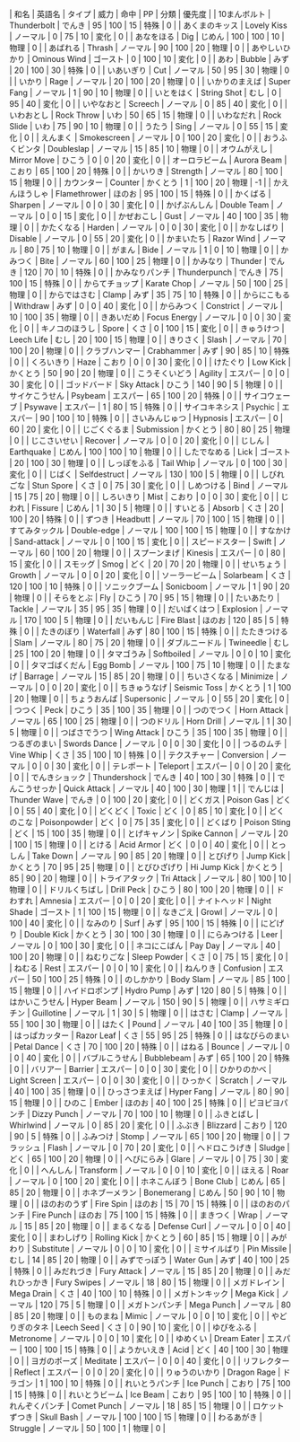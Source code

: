 | 和名 | 英語名 | タイプ   | 威力 | 命中 | PP | 分類  | 優先度 |
| 10まんボルト    | Thunderbolt        | でんき   | 95   | 100  | 15 | 特殊  | 0      |
| あくまのキッス  | Lovely Kiss        | ノーマル | 0    | 75   | 10 | 変化  | 0      |
| あなをほる      | Dig                | じめん   | 100  | 100  | 10 | 物理  | 0      |
| あばれる        | Thrash             | ノーマル | 90   | 100  | 20 | 物理  | 0      |
| あやしいひかり  | Ominous Wind       | ゴースト | 0    | 100  | 10 | 変化  | 0      |
| あわ            | Bubble             | みず     | 20   | 100  | 30 | 特殊  | 0      |
| いあいぎり      | Cut                | ノーマル | 50   | 95   | 30 | 物理  | 0      |
| いかり          | Rage               | ノーマル | 20   | 100  | 20 | 物理  | 0      |
| いかりのまえば  | Super Fang         | ノーマル | 1    | 90   | 10 | 物理  | 0      |
| いとをはく      | String Shot        | むし     | 0    | 95   | 40 | 変化  | 0      |
| いやなおと      | Screech            | ノーマル | 0    | 85   | 40 | 変化  | 0      |
| いわおとし      | Rock Throw         | いわ     | 50   | 65   | 15 | 物理  | 0      |
| いわなだれ      | Rock Slide         | いわ     | 75   | 90   | 10 | 物理  | 0      |
| うたう          | Sing               | ノーマル | 0    | 55   | 15 | 変化  | 0      |
| えんまく        | Smokescreen        | ノーマル | 0    | 100  | 20 | 変化  | 0      |
| おうふくビンタ  | Doubleslap         | ノーマル | 15   | 85   | 10 | 物理  | 0      |
| オウムがえし    | Mirror Move        | ひこう   | 0    | 0    | 20 | 変化  | 0      |
| オーロラビーム  | Aurora Beam        | こおり   | 65   | 100  | 20 | 特殊  | 0      |
| かいりき        | Strength           | ノーマル | 80   | 100  | 15 | 物理  | 0      |
| カウンター      | Counter            | かくとう | 1    | 100  | 20 | 物理  | -1     |
| かえんほうしゃ  | Flamethrower       | ほのお   | 95   | 100  | 15 | 特殊  | 0      |
| かくばる        | Sharpen            | ノーマル | 0    | 0    | 30 | 変化  | 0      |
| かげぶんしん    | Double Team        | ノーマル | 0    | 0    | 15 | 変化  | 0      |
| かぜおこし      | Gust               | ノーマル | 40   | 100  | 35 | 物理  | 0      |
| かたくなる      | Harden             | ノーマル | 0    | 0    | 30 | 変化  | 0      |
| かなしばり      | Disable            | ノーマル | 0    | 55   | 20 | 変化  | 0      |
| かまいたち      | Razor Wind         | ノーマル | 80   | 75   | 10 | 物理  | 0      |
| がまん          | Bide               | ノーマル | 1    | 0    | 10 | 物理  | 0      |
| かみつく        | Bite               | ノーマル | 60   | 100  | 25 | 物理  | 0      |
| かみなり        | Thunder            | でんき   | 120  | 70   | 10 | 特殊  | 0      |
| かみなりパンチ  | Thunderpunch       | でんき   | 75   | 100  | 15 | 特殊  | 0      |
| からてチョップ  | Karate Chop        | ノーマル | 50   | 100  | 25 | 物理  | 0      |
| からではさむ    | Clamp              | みず     | 35   | 75   | 10 | 特殊  | 0      |
| からにこもる    | Withdraw           | みず     | 0    | 0    | 40 | 変化  | 0      |
| からみつく      | Constrict          | ノーマル | 10   | 100  | 35 | 物理  | 0      |
| きあいだめ      | Focus Energy       | ノーマル | 0    | 0    | 30 | 変化  | 0      |
| キノコのほうし  | Spore              | くさ     | 0    | 100  | 15 | 変化  | 0      |
| きゅうけつ      | Leech Life         | むし     | 20   | 100  | 15 | 物理  | 0      |
| きりさく        | Slash              | ノーマル | 70   | 100  | 20 | 物理  | 0      |
| クラブハンマー  | Crabhammer         | みず     | 90   | 85   | 10 | 特殊  | 0      |
| くろいきり      | Haze               | こおり   | 0    | 0    | 30 | 変化  | 0      |
| けたぐり        | Low Kick           | かくとう | 50   | 90   | 20 | 物理  | 0      |
| こうそくいどう  | Agility            | エスパー | 0    | 0    | 30 | 変化  | 0      |
| ゴッドバード    | Sky Attack         | ひこう   | 140  | 90   | 5  | 物理  | 0      |
| サイケこうせん  | Psybeam            | エスパー | 65   | 100  | 20 | 特殊  | 0      |
| サイコウェーブ  | Psywave            | エスパー | 1    | 80   | 15 | 特殊  | 0      |
| サイコキネシス  | Psychic            | エスパー | 90   | 100  | 10 | 特殊  | 0      |
| さいみんじゅつ  | Hypnosis           | エスパー | 0    | 60   | 20 | 変化  | 0      |
| じごくぐるま    | Submission         | かくとう | 80   | 80   | 25 | 物理  | 0      |
| じこさいせい    | Recover            | ノーマル | 0    | 0    | 20 | 変化  | 0      |
| じしん          | Earthquake         | じめん   | 100  | 100  | 10 | 物理  | 0      |
| したでなめる    | Lick               | ゴースト | 20   | 100  | 30 | 物理  | 0      |
| しっぽをふる    | Tail Whip          | ノーマル | 0    | 100  | 30 | 変化  | 0      |
| じばく          | Selfdestruct       | ノーマル | 130  | 100  | 5  | 物理  | 0      |
| しびれごな      | Stun Spore         | くさ     | 0    | 75   | 30 | 変化  | 0      |
| しめつける      | Bind               | ノーマル | 15   | 75   | 20 | 物理  | 0      |
| しろいきり      | Mist               | こおり   | 0    | 0    | 30 | 変化  | 0      |
| じわれ          | Fissure            | じめん   | 1    | 30   | 5  | 物理  | 0      |
| すいとる        | Absorb             | くさ     | 20   | 100  | 20 | 特殊  | 0      |
| ずつき          | Headbutt           | ノーマル | 70   | 100  | 15 | 物理  | 0      |
| すてみタックル  | Double-edge        | ノーマル | 100  | 100  | 15 | 物理  | 0      |
| すなかけ        | Sand-attack        | ノーマル | 0    | 100  | 15 | 変化  | 0      |
| スピードスター  | Swift              | ノーマル | 60   | 100  | 20 | 物理  | 0      |
| スプーンまげ    | Kinesis            | エスパー | 0    | 80   | 15 | 変化  | 0      |
| スモッグ        | Smog               | どく     | 20   | 70   | 20 | 物理  | 0      |
| せいちょう      | Growth             | ノーマル | 0    | 0    | 20 | 変化  | 0      |
| ソーラービーム  | Solarbeam          | くさ     | 120  | 100  | 10 | 特殊  | 0      |
| ソニックブーム  | Sonicboom          | ノーマル | 1    | 90   | 20 | 物理  | 0      |
| そらをとぶ      | Fly                | ひこう   | 70   | 95   | 15 | 物理  | 0      |
| たいあたり      | Tackle             | ノーマル | 35   | 95   | 35 | 物理  | 0      |
| だいばくはつ    | Explosion          | ノーマル | 170  | 100  | 5  | 物理  | 0      |
| だいもんじ      | Fire Blast         | ほのお   | 120  | 85   | 5  | 特殊  | 0      |
| たきのぼり      | Waterfall          | みず     | 80   | 100  | 15 | 特殊  | 0      |
| たたきつける    | Slam               | ノーマル | 80   | 75   | 20 | 物理  | 0      |
| ダブルニードル  | Twineedle          | むし     | 25   | 100  | 20 | 物理  | 0      |
| タマゴうみ    | Softboiled          | ノーマル | 0    | 0    | 10 | 変化  | 0     |
| タマゴばくだん | Egg Bomb    | ノーマル | 100  | 75   | 10 | 物理  | 0     |
| たまなげ      | Barrage    | ノーマル | 15   | 85   | 20 | 物理  | 0     |
| ちいさくなる | Minimize   | ノーマル | 0    | 0    | 20 | 変化  | 0     |
| ちきゅうなげ | Seismic Toss | かくとう | 1    | 100  | 20 | 物理  | 0     |
| ちょうおんぱ | Supersonic | ノーマル | 0    | 55   | 20 | 変化  | 0     |
| つつく        | Peck       | ひこう   | 35   | 100  | 35 | 物理  | 0     |
| つのでつく    | Horn Attack | ノーマル | 65   | 100  | 25 | 物理  | 0     |
| つのドリル    | Horn Drill  | ノーマル | 1    | 30   | 5  | 物理  | 0     |
| つばさでうつ  | Wing Attack | ひこう   | 35   | 100  | 35 | 物理  | 0     |
| つるぎのまい  | Swords Dance | ノーマル | 0    | 0    | 30 | 変化  | 0     |
| つるのムチ    | Vine Whip   | くさ     | 35   | 100  | 10 | 特殊  | 0     |
| テクスチャー  | Conversion  | ノーマル | 0    | 0    | 30 | 変化  | 0     |
| テレポート    | Teleport    | エスパー | 0    | 0    | 20 | 変化  | 0     |
| でんきショック | Thundershock | でんき   | 40   | 100  | 30 | 特殊  | 0     |
| でんこうせっか | Quick Attack | ノーマル | 40   | 100  | 30 | 物理  | 1     |
| でんじは      | Thunder Wave | でんき   | 0    | 100  | 20 | 変化  | 0     |
| どくガス      | Poison Gas  | どく     | 0    | 55   | 40 | 変化  | 0     |
| どくどく      | Toxic       | どく     | 0    | 85   | 10 | 変化  | 0     |
| どくのこな    | Poisonpowder | どく     | 0    | 75   | 35 | 変化  | 0     |
| どくばり      | Poison Sting | どく     | 15   | 100  | 35 | 物理  | 0     |
| とげキャノン  | Spike Cannon | ノーマル | 20   | 100  | 15 | 物理  | 0     |
| とける        | Acid Armor  | どく     | 0    | 0    | 40 | 変化  | 0     |
| とっしん      | Take Down   | ノーマル | 90   | 85   | 20 | 物理  | 0     |
| とびげり      | Jump Kick   | かくとう | 70   | 95   | 25 | 物理  | 0     |
| とびひざげり  | Hi Jump Kick | かくとう | 85   | 90   | 20 | 物理  | 0     |
| トライアタック  | Tri Attack  | ノーマル | 80   | 100  | 10 | 物理  | 0     |
| ドリルくちばし | Drill Peck  | ひこう   | 80   | 100  | 20 | 物理  | 0     |
| ドわすれ      | Amnesia     | エスパー | 0    | 0    | 20 | 変化  | 0     |
| ナイトヘッド  | Night Shade | ゴースト | 1    | 100  | 15 | 物理  | 0     |
| なきごえ      | Growl       | ノーマル | 0    | 100  | 40 | 変化  | 0     |
| なみのり      | Surf        | みず     | 95   | 100  | 15 | 特殊  | 0     |
| にどげり      | Double Kick | かくとう | 30   | 100  | 30 | 物理  | 0     |
| にらみつける  | Leer        | ノーマル | 0    | 100  | 30 | 変化  | 0     |
| ネコにこばん  | Pay Day     | ノーマル | 40   | 100  | 20 | 物理  | 0     |
| ねむりごな    | Sleep Powder | くさ     | 0    | 75   | 15 | 変化  | 0     |
| ねむる        | Rest        | エスパー | 0    | 0    | 10 | 変化  | 0     |
| ねんりき      | Confusion   | エスパー | 50   | 100  | 25 | 特殊  | 0     |
| のしかかり    | Body Slam   | ノーマル | 85   | 100  | 15 | 物理  | 0     |
| ハイドロポンプ  | Hydro Pump  | みず     | 120  | 80   | 5  | 特殊  | 0     |
| はかいこうせん  | Hyper Beam  | ノーマル | 150  | 90   | 5  | 物理  | 0     |
| ハサミギロチン  | Guillotine  | ノーマル | 1    | 30   | 5  | 物理  | 0     |
| はさむ        | Clamp       | ノーマル | 55   | 100  | 30 | 物理  | 0     |
| はたく        | Pound       | ノーマル | 40   | 100  | 35 | 物理  | 0     |
| はっぱカッター | Razor Leaf  | くさ     | 55   | 95   | 25 | 特殊  | 0     |
| はなびらのまい | Petal Dance  | くさ     | 70   | 100  | 20 | 特殊  | 0     |
| はねる        | Bounce      | ノーマル | 0    | 0    | 40 | 変化  | 0     |
| バブルこうせん  | Bubblebeam  | みず     | 65   | 100  | 20 | 特殊  | 0     |
| バリアー      | Barrier     | エスパー | 0    | 0    | 30 | 変化  | 0     |
| ひかりのかべ    | Light Screen | エスパー | 0    | 0    | 30 | 変化  | 0     |
| ひっかく      | Scratch     | ノーマル | 40   | 100  | 35 | 物理  | 0     |
| ひっさつまえば  | Hyper Fang  | ノーマル | 80   | 90   | 15 | 物理  | 0     |
| ひのこ        | Ember       | ほのお   | 40   | 100  | 25 | 特殊  | 0     |
| ピヨピヨパンチ  | Dizzy Punch | ノーマル | 70   | 100  | 10 | 物理  | 0     |
| ふきとばし    | Whirlwind   | ノーマル | 0    | 85   | 20 | 変化  | 0     |
| ふぶき        | Blizzard    | こおり   | 120  | 90   | 5  | 特殊  | 0     |
| ふみつけ      | Stomp       | ノーマル | 65   | 100  | 20 | 物理  | 0     |
| フラッシュ    | Flash       | ノーマル | 0    | 70   | 20 | 変化  | 0     |
| ヘドロこうげき  | Sludge      | どく     | 65   | 100  | 20 | 物理  | 0     |
| へびにらみ    | Glare       | ノーマル | 0    | 75   | 30 | 変化  | 0     |
| へんしん      | Transform   | ノーマル | 0    | 0    | 10 | 変化  | 0     |
| ほえる        | Roar        | ノーマル | 0    | 100  | 20 | 変化  | 0     |
| ホネこんぼう  | Bone Club   | じめん   | 65   | 85   | 20 | 物理  | 0     |
| ホネブーメラン  | Bonemerang  | じめん   | 50   | 90   | 10 | 物理  | 0     |
| ほのおのうず  | Fire Spin   | ほのお   | 15   | 70   | 15 | 特殊  | 0     |
| ほのおのパンチ  | Fire Punch  | ほのお   | 75   | 100  | 15 | 特殊  | 0     |
| まきつく      | Wrap        | ノーマル | 15   | 85   | 20 | 物理  | 0     |
| まるくなる    | Defense Curl | ノーマル | 0    | 0    | 40 | 変化  | 0     |
| まわしげり    | Rolling Kick | かくとう | 60   | 85   | 15 | 物理  | 0     |
| みがわり      | Substitute   | ノーマル | 0    | 0    | 10 | 変化  | 0     |
| ミサイルばり  | Pin Missile  | むし     | 14   | 85   | 20 | 物理  | 0     |
| みずでっぽう  | Water Gun   | みず     | 40   | 100  | 25 | 特殊  | 0     |
| みだれづき    | Fury Attack | ノーマル | 15   | 85   | 20 | 物理  | 0     |
| みだれひっかき  | Fury Swipes  | ノーマル | 18   | 80   | 15 | 物理  | 0     |
| メガドレイン  | Mega Drain  | くさ     | 40   | 100  | 10 | 特殊  | 0     |
| メガトンキック   | Mega Kick      | ノーマル | 120 | 75  | 5  | 物理  | 0    |
| メガトンパンチ   | Mega Punch     | ノーマル | 80  | 85  | 20 | 物理  | 0    |
| ものまね         | Mimic          | ノーマル | 0   | 0   | 10 | 変化  | 0    |
| やどりぎのタネ   | Leech Seed     | くさ     | 0   | 90  | 10 | 変化  | 0    |
| ゆびをふる       | Metronome      | ノーマル | 0   | 0   | 10 | 変化  | 0    |
| ゆめくい         | Dream Eater    | エスパー | 100 | 100 | 15 | 特殊  | 0    |
| ようかいえき     | Acid           | どく     | 40  | 100 | 30 | 物理  | 0    |
| ヨガのポーズ     | Meditate       | エスパー | 0   | 0   | 40 | 変化  | 0    |
| リフレクター     | Reflect        | エスパー | 0   | 0   | 20 | 変化  | 0    |
| りゅうのいかり   | Dragon Rage    | ドラゴン | 1   | 100 | 10 | 特殊  | 0    |
| れいとうパンチ   | Ice Punch      | こおり   | 75  | 100 | 15 | 特殊  | 0    |
| れいとうビーム   | Ice Beam       | こおり   | 95  | 100 | 10 | 特殊  | 0    |
| れんぞくパンチ   | Comet Punch    | ノーマル | 18  | 85  | 15 | 物理  | 0    |
| ロケットずつき   | Skull Bash     | ノーマル | 100 | 100 | 15 | 物理  | 0    |
| わるあがき       | Struggle       | ノーマル | 50  | 100 | 1  | 物理  | 0    |